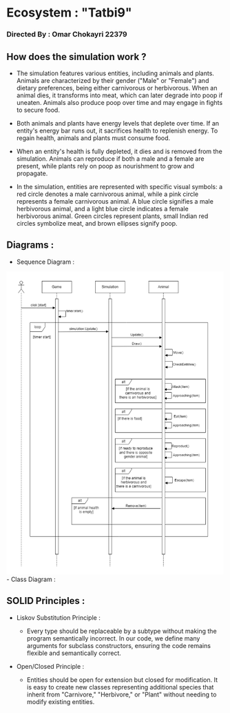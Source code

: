# Ecosystem : "Tatbi9" 
### __Directed By : Omar Chokayri 22379__


## How does the simulation work ?
- The simulation features various entities, including animals and plants. Animals are characterized by their gender ("Male" or "Female") and dietary preferences, being either carnivorous or herbivorous. When an animal dies, it transforms into meat, which can later degrade into poop if uneaten. Animals also produce poop over time and may engage in fights to secure food.
- Both animals and plants have energy levels that deplete over time. If an entity's energy bar runs out, it sacrifices health to replenish energy. To regain health, animals and plants must consume food.
- When an entity's health is fully depleted, it dies and is removed from the simulation. Animals can reproduce if both a male and a female are present, while plants rely on poop as nourishment to grow and propagate.

- In the simulation, entities are represented with specific visual symbols: a red circle denotes a male carnivorous animal, while a pink circle represents a female carnivorous animal. A blue circle signifies a male herbivorous animal, and a light blue circle indicates a female herbivorous animal. Green circles represent plants, small Indian red circles symbolize meat, and brown ellipses signify poop.

## Diagrams : 
- Sequence Diagram :
<picture>
  <img src="https://github.com/Chokoloco05/Project-Ecosystem-Tatbi9-/blob/main/SequenceDiagram.png">
<picture>
- Class Diagram :
  
##  SOLID Principles : 
-  Liskov Substitution Principle : 
    - Every type should be replaceable by a subtype without making the program semantically incorrect. In our code, we define many arguments for subclass constructors, ensuring the code remains flexible and semantically correct.

- Open/Closed Principle : 
    - Entities should be open for extension but closed for modification. It is easy to create new classes representing additional species that inherit from "Carnivore," "Herbivore," or "Plant" without needing to modify existing entities.
